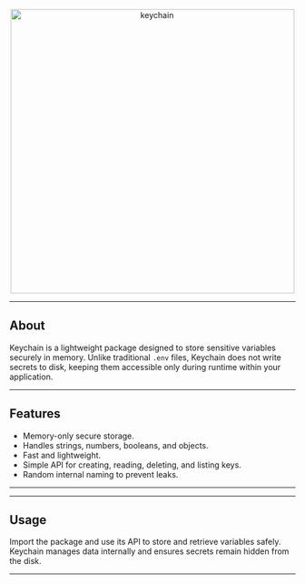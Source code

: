<p align="center">
  <a href="https://keychain.org">
    <img width="500" src="https://github.com/user-attachments/assets/c059f450-f4fd-436d-a7aa-ad93cce69499" alt="keychain">
  </a>
</p>

---

## About

Keychain is a lightweight package designed to store sensitive variables securely in memory. Unlike traditional `.env` files, Keychain does not write secrets to disk, keeping them accessible only during runtime within your application.

---

## Features

- Memory-only secure storage.
- Handles strings, numbers, booleans, and objects.
- Fast and lightweight.
- Simple API for creating, reading, deleting, and listing keys.
- Random internal naming to prevent leaks.

---


---

## Usage

Import the package and use its API to store and retrieve variables safely. Keychain manages data internally and ensures secrets remain hidden from the disk.

---
